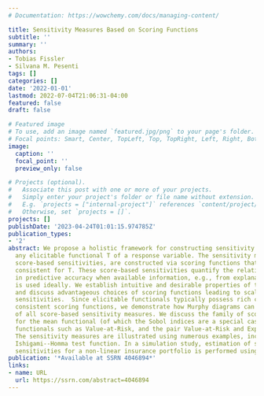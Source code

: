 ```yaml
---
# Documentation: https://wowchemy.com/docs/managing-content/

title: Sensitivity Measures Based on Scoring Functions
subtitle: ''
summary: ''
authors:
- Tobias Fissler
- Silvana M. Pesenti
tags: []
categories: []
date: '2022-01-01'
lastmod: 2022-07-04T21:06:31-04:00
featured: false
draft: false

# Featured image
# To use, add an image named `featured.jpg/png` to your page's folder.
# Focal points: Smart, Center, TopLeft, Top, TopRight, Left, Right, BottomLeft, Bottom, BottomRight.
image:
  caption: ''
  focal_point: ''
  preview_only: false

# Projects (optional).
#   Associate this post with one or more of your projects.
#   Simply enter your project's folder or file name without extension.
#   E.g. `projects = ["internal-project"]` references `content/project/deep-learning/index.md`.
#   Otherwise, set `projects = []`.
projects: []
publishDate: '2023-04-24T01:01:15.974785Z'
publication_types:
- '2'
abstract: We propose a holistic framework for constructing sensitivity measures for
  any elicitable functional T of a response variable. The sensitivity measures, termed
  score-based sensitivities, are constructed via scoring functions that are (strictly)
  consistent for T. These score-based sensitivities quantify the relative improvement
  in predictive accuracy when available information, e.g., from explanatory variables,
  is used ideally. We establish intuitive and desirable properties of these sensitivities
  and discuss advantageous choices of scoring functions leading to scale-invariant
  sensitivities.  Since elicitable functionals typically possess rich classes of (strictly)
  consistent scoring functions, we demonstrate how Murphy diagrams can provide a picture
  of all score-based sensitivity measures. We discuss the family of score-based sensitivities
  for the mean functional (of which the Sobol indices are a special case) and risk
  functionals such as Value-at-Risk, and the pair Value-at-Risk and Expected Shortfall.
  The sensitivity measures are illustrated using numerous examples, including the
  Ishigami--Homma test function. In a simulation study, estimation of score-based
  sensitivities for a non-linear insurance portfolio is performed using neural nets.
publication: '*Available at SSRN 4046894*'
links:
- name: URL
  url: https://ssrn.com/abstract=4046894
---
```

